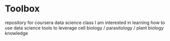 # Toolbox
repository for coursera data science class
I am interested in learning how to use data science tools to leverage cell biology / parasitology / plant biology knowledge
